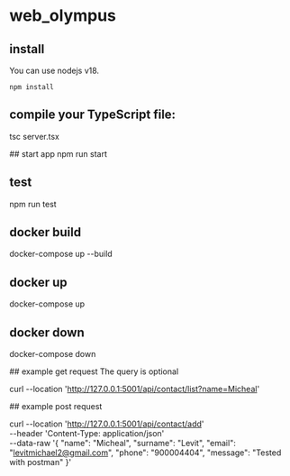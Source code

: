 # web_olympus

## install
You can use nodejs v18.
```
npm install
```

## compile your TypeScript file:
tsc server.tsx

## start app
npm run start

## test
npm run test

## docker build
docker-compose up --build

## docker up
docker-compose up

## docker down
docker-compose down

## example get request
The query is optional

curl --location 'http://127.0.0.1:5001/api/contact/list?name=Micheal'

## example post request

curl --location 'http://127.0.0.1:5001/api/contact/add' \
--header 'Content-Type: application/json' \
--data-raw '{
    "name": "Micheal",
    "surname": "Levit",
    "email": "levitmichael2@gmail.com",
    "phone": "900004404",
    "message": "Tested with postman"
}'